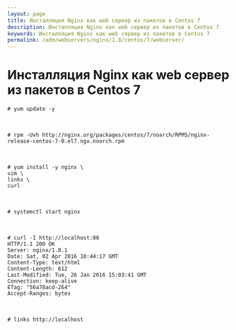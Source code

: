 ```yaml
---
layout: page
title: Инсталляция Nginx как web сервер из пакетов в Centos 7
description: Инсталляция Nginx как web сервер из пакетов в Centos 7
keywords: Инсталляция Nginx как web сервер из пакетов в Centos 7
permalink: /adm/webservers/nginx/1.8/centos/7/webserver/
---
```


# Инсталляция Nginx как web сервер из пакетов в Centos 7

    # yum update -y

<br/>

    # rpm -Uvh http://nginx.org/packages/centos/7/noarch/RPMS/nginx-release-centos-7-0.el7.ngx.noarch.rpm

<br/>

    # yum install -y nginx \
    vim \
    links \
    curl

<br/>

    # systemctl start nginx

<br/>

    # curl -I http://localhost:80
    HTTP/1.1 200 OK
    Server: nginx/1.8.1
    Date: Sat, 02 Apr 2016 10:44:17 GMT
    Content-Type: text/html
    Content-Length: 612
    Last-Modified: Tue, 26 Jan 2016 15:03:41 GMT
    Connection: keep-alive
    ETag: "56a78acd-264"
    Accept-Ranges: bytes

<br/>

    # links http://localhost
